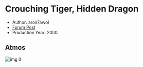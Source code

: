 # Crouching Tiger, Hidden Dragon

* Author: aron7awol
* [Forum Post](https://www.avsforum.com/threads/bass-eq-for-filtered-movies.2995212/post-56893508)
* Production Year: 2000

## Atmos

![img 0](https://i.imgur.com/9943lUH.jpg)

